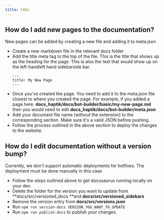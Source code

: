 ```yaml
---
title: FAQs
---
```


## How do I add new pages to the documentation?

New pages can be added by creating a new file and adding it to meta.json

- Create a new markdown file in the relevant docs folder
- Add the title meta tag to the top of the file. This is the title that shows up as the heading for the page. This is also the text that would show up on the left-handleft hand sidebarside bar.
  ```
  ---
  title: My New Page
  ---
  ```
- Once you've created the page. You need to add it to the meta.json file closest to where you created the page. For example, if you added a page here: **docs_haptik/docs/bot-builder/basic/my-new-page.md** then you would need to edit **docs_haptik/docs/bot-builder/meta.json**
- Add your document file name (without the extension) to the corresponding section. Make sure it's a valid JSON before pushing.
- Follow the process outlined in the above section to deploy the changes to the website.

## How do I edit documentation without a version bump?

Currently, we don't support automatic deployments for hotfixes. The deployment must be done manually in this case

- Follow the steps outlined above to get docusaurus running locally on your dev.
- Delete the folder for the version you want to update from **docs/src/versioned_docs **and **docs/src/versioned_sidebars**
- Remove the version entry from **docs/src/versions.json**
- Run `npm run version-docs VERSION_YOU_WANT_TO_UPDATE`
- Run `npm run publish-docs` to publish your changes.
